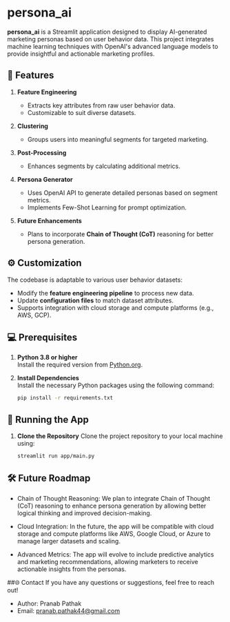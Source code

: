 # persona_ai

**persona_ai** is a Streamlit application designed to display AI-generated marketing personas based on user behavior data. This project integrates machine learning techniques with OpenAI's advanced language models to provide insightful and actionable marketing profiles.

## 🚀 Features

1. **Feature Engineering**  
   - Extracts key attributes from raw user behavior data.  
   - Customizable to suit diverse datasets.  

2. **Clustering**  
   - Groups users into meaningful segments for targeted marketing.  

3. **Post-Processing**  
   - Enhances segments by calculating additional metrics.  

4. **Persona Generator**  
   - Uses OpenAI API to generate detailed personas based on segment metrics.  
   - Implements Few-Shot Learning for prompt optimization.  

5. **Future Enhancements**  
   - Plans to incorporate **Chain of Thought (CoT)** reasoning for better persona generation.  

## ⚙️ Customization

The codebase is adaptable to various user behavior datasets:  
- Modify the **feature engineering pipeline** to process new data.  
- Update **configuration files** to match dataset attributes.  
- Supports integration with cloud storage and compute platforms (e.g., AWS, GCP).  

## 💻 Prerequisites

1. **Python 3.8 or higher**  
   Install the required version from [Python.org](https://www.python.org/downloads/).
   
2. **Install Dependencies**  
   Install the necessary Python packages using the following command:
   ```bash
   pip install -r requirements.txt
    ```

## 🚀 Running the App

1. **Clone the Repository**
     Clone the project repository to your local machine using:
    ```bash
    streamlit run app/main.py
   ```
   
## 🛠 Future Roadmap
- Chain of Thought Reasoning:
We plan to integrate Chain of Thought (CoT) reasoning to enhance persona generation by allowing better logical thinking and improved decision-making.

- Cloud Integration:
In the future, the app will be compatible with cloud storage and compute platforms like AWS, Google Cloud, or Azure to manage larger datasets and scaling.

- Advanced Metrics:
The app will evolve to include predictive analytics and marketing recommendations, allowing marketers to receive actionable insights from the personas.

##🌐 Contact
If you have any questions or suggestions, feel free to reach out!

- Author: Pranab Pathak
- Email: pranab.pathak44@gmail.com

